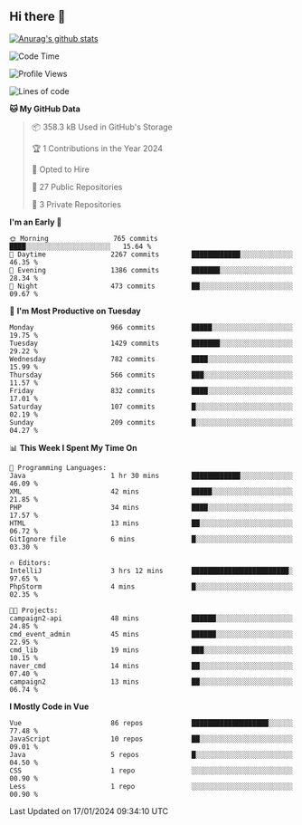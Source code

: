 ## Hi there 👋

[![Anurag's github stats](https://github-readme-stats.vercel.app/api?username=Songwonseok)](https://github.com/anuraghazra/github-readme-stats)



<!--START_SECTION:waka-->
![Code Time](http://img.shields.io/badge/Code%20Time-2%2C636%20hrs%203%20mins-blue)

![Profile Views](http://img.shields.io/badge/Profile%20Views-0-blue)

![Lines of code](https://img.shields.io/badge/From%20Hello%20World%20I%27ve%20Written-34.8%20million%20lines%20of%20code-blue)

**🐱 My GitHub Data** 

> 📦 358.3 kB Used in GitHub's Storage 
 > 
> 🏆 1 Contributions in the Year 2024
 > 
> 💼 Opted to Hire
 > 
> 📜 27 Public Repositories 
 > 
> 🔑 3 Private Repositories 
 > 
**I'm an Early 🐤** 

```text
🌞 Morning                765 commits         ████░░░░░░░░░░░░░░░░░░░░░   15.64 % 
🌆 Daytime                2267 commits        ████████████░░░░░░░░░░░░░   46.35 % 
🌃 Evening                1386 commits        ███████░░░░░░░░░░░░░░░░░░   28.34 % 
🌙 Night                  473 commits         ██░░░░░░░░░░░░░░░░░░░░░░░   09.67 % 
```
📅 **I'm Most Productive on Tuesday** 

```text
Monday                   966 commits         █████░░░░░░░░░░░░░░░░░░░░   19.75 % 
Tuesday                  1429 commits        ███████░░░░░░░░░░░░░░░░░░   29.22 % 
Wednesday                782 commits         ████░░░░░░░░░░░░░░░░░░░░░   15.99 % 
Thursday                 566 commits         ███░░░░░░░░░░░░░░░░░░░░░░   11.57 % 
Friday                   832 commits         ████░░░░░░░░░░░░░░░░░░░░░   17.01 % 
Saturday                 107 commits         █░░░░░░░░░░░░░░░░░░░░░░░░   02.19 % 
Sunday                   209 commits         █░░░░░░░░░░░░░░░░░░░░░░░░   04.27 % 
```


📊 **This Week I Spent My Time On** 

```text
💬 Programming Languages: 
Java                     1 hr 30 mins        ████████████░░░░░░░░░░░░░   46.09 % 
XML                      42 mins             █████░░░░░░░░░░░░░░░░░░░░   21.85 % 
PHP                      34 mins             ████░░░░░░░░░░░░░░░░░░░░░   17.57 % 
HTML                     13 mins             ██░░░░░░░░░░░░░░░░░░░░░░░   06.72 % 
GitIgnore file           6 mins              █░░░░░░░░░░░░░░░░░░░░░░░░   03.30 % 

🔥 Editors: 
IntelliJ                 3 hrs 12 mins       ████████████████████████░   97.65 % 
PhpStorm                 4 mins              █░░░░░░░░░░░░░░░░░░░░░░░░   02.35 % 

🐱‍💻 Projects: 
campaign2-api            48 mins             ██████░░░░░░░░░░░░░░░░░░░   24.85 % 
cmd_event_admin          45 mins             ██████░░░░░░░░░░░░░░░░░░░   22.95 % 
cmd_lib                  19 mins             ███░░░░░░░░░░░░░░░░░░░░░░   10.15 % 
naver_cmd                14 mins             ██░░░░░░░░░░░░░░░░░░░░░░░   07.40 % 
campaign2                13 mins             ██░░░░░░░░░░░░░░░░░░░░░░░   06.74 % 
```

**I Mostly Code in Vue** 

```text
Vue                      86 repos            ███████████████████░░░░░░   77.48 % 
JavaScript               10 repos            ██░░░░░░░░░░░░░░░░░░░░░░░   09.01 % 
Java                     5 repos             █░░░░░░░░░░░░░░░░░░░░░░░░   04.50 % 
CSS                      1 repo              ░░░░░░░░░░░░░░░░░░░░░░░░░   00.90 % 
Less                     1 repo              ░░░░░░░░░░░░░░░░░░░░░░░░░   00.90 % 
```




 Last Updated on 17/01/2024 09:34:10 UTC
<!--END_SECTION:waka-->
